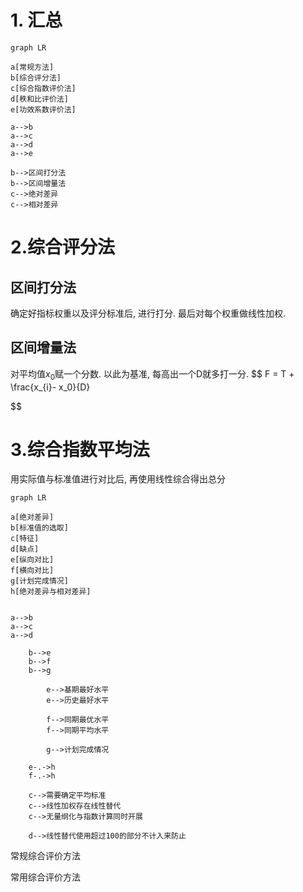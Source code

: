 # 1. 汇总
```mermaid
graph LR

a[常规方法]
b[综合评分法]
c[综合指数评价法]
d[秩和比评价法]
e[功效系数评价法]

a-->b
a-->c
a-->d
a-->e

b-->区间打分法
b-->区间增量法
c-->绝对差异
c-->相对差异
```
# 2.综合评分法
## 区间打分法
确定好指标权重以及评分标准后, 进行打分. 最后对每个权重做线性加权.
## 区间增量法
对平均值$x_0$赋一个分数. 以此为基准, 每高出一个D就多打一分.
$$
F = T + \frac{x_{i}- x_0}{D}

$$
# 3.综合指数平均法
用实际值与标准值进行对比后, 再使用线性综合得出总分
```mermaid
graph LR

a[绝对差异]
b[标准值的选取]
c[特征]
d[缺点]
e[纵向对比]
f[横向对比]
g[计划完成情况]
h[绝对差异与相对差异]


a-->b
a-->c
a-->d

	b-->e
	b-->f
	b-->g

		e-->基期最好水平
		e-->历史最好水平
		
		f-->同期最优水平
		f-->同期平均水平
		
		g-->计划完成情况
	
	e-.->h
	f-.->h
	
	c-->需要确定平均标准
	c-->线性加权存在线性替代
	c-->无量纲化与指数计算同时开展
	
	d-->线性替代使用超过100的部分不计入来防止

```



常规综合评价方法

常用综合评价方法